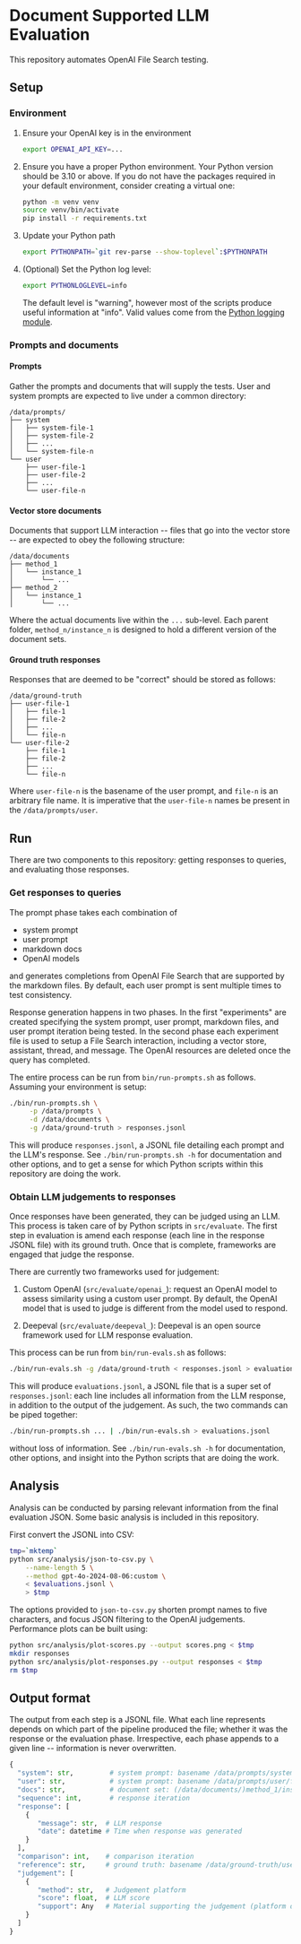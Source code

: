 # Document Supported LLM Evaluation

This repository automates OpenAI File Search testing.

## Setup

### Environment

1. Ensure your OpenAI key is in the environment

   ```bash
   export OPENAI_API_KEY=...
   ```

2. Ensure you have a proper Python environment. Your Python version
   should be 3.10 or above. If you do not have the packages required
   in your default environment, consider creating a virtual one:

   ```bash
   python -m venv venv
   source venv/bin/activate
   pip install -r requirements.txt
   ```

3. Update your Python path

   ```bash
   export PYTHONPATH=`git rev-parse --show-toplevel`:$PYTHONPATH
   ```

4. (Optional) Set the Python log level:

   ```bash
   export PYTHONLOGLEVEL=info
   ```

   The default level is "warning", however most of the scripts produce
   useful information at "info". Valid values come from the [Python
   logging
   module](https://docs.python.org/3/library/logging.html#logging-levels).

### Prompts and documents

#### Prompts

Gather the prompts and documents that will supply the tests. User and
system prompts are expected to live under a common directory:

```
/data/prompts/
├── system
│   ├── system-file-1
│   ├── system-file-2
│   ├── ...
│   └── system-file-n
└── user
    ├── user-file-1
    ├── user-file-2
    ├── ...
    └── user-file-n
```

#### Vector store documents

Documents that support LLM interaction -- files that go into the
vector store -- are expected to obey the following structure:

```
/data/documents
├── method_1
│   └── instance_1
│       └── ...
├── method_2
│   └── instance_1
│       └── ...
```

Where the actual documents live within the `...` sub-level. Each
parent folder, `method_n/instance_n` is designed to hold a different
version of the document sets.

#### Ground truth responses

Responses that are deemed to be "correct" should be stored as follows:

```
/data/ground-truth
├── user-file-1
│   ├── file-1
│   ├── file-2
│   ├── ...
│   └── file-n
└── user-file-2
    ├── file-1
    ├── file-2
    ├── ...
    └── file-n
```

Where `user-file-n` is the basename of the user prompt, and `file-n`
is an arbitrary file name. It is imperative that the `user-file-n`
names be present in the `/data/prompts/user`.

## Run

There are two components to this repository: getting responses to
queries, and evaluating those responses.

### Get responses to queries

The prompt phase takes each combination of

* system prompt
* user prompt
* markdown docs
* OpenAI models

and generates completions from OpenAI File Search that are supported
by the markdown files. By default, each user prompt is sent multiple
times to test consistency.

Response generation happens in two phases. In the first "experiments"
are created specifying the system prompt, user prompt, markdown files,
and user prompt iteration being tested. In the second phase each
experiment file is used to setup a File Search interaction, including
a vector store, assistant, thread, and message. The OpenAI resources
are deleted once the query has completed.

The entire process can be run from `bin/run-prompts.sh` as
follows. Assuming your environment is setup:

```bash
./bin/run-prompts.sh \
     -p /data/prompts \
     -d /data/documents \
     -g /data/ground-truth > responses.jsonl
```

This will produce `responses.jsonl`, a JSONL file detailing each
prompt and the LLM's response. See `./bin/run-prompts.sh -h` for
documentation and other options, and to get a sense for which Python
scripts within this repository are doing the work.

### Obtain LLM judgements to responses

Once responses have been generated, they can be judged using an
LLM. This process is taken care of by Python scripts in
`src/evaluate`. The first step in evaluation is amend each response
(each line in the response JSONL file) with its ground truth. Once
that is complete, frameworks are engaged that judge the response.

There are currently two frameworks used for judgement:

1. Custom OpenAI (`src/evaluate/openai_`): request an OpenAI model to
   assess similarity using a custom user prompt. By default, the
   OpenAI model that is used to judge is different from the model used
   to respond.

2. Deepeval (`src/evaluate/deepeval_`): Deepeval is an open source
   framework used for LLM response evaluation.

This process can be run from `bin/run-evals.sh` as follows:

```bash
./bin/run-evals.sh -g /data/ground-truth < responses.jsonl > evaluations.jsonl
```

This will produce `evaluations.jsonl`, a JSONL file that is a super set
of `responses.jsonl`: each line includes all information from the LLM
response, in addition to the output of the judgement. As such, the two
commands can be piped together:

```bash
./bin/run-prompts.sh ... | ./bin/run-evals.sh > evaluations.jsonl
```

without loss of information. See `./bin/run-evals.sh -h` for
documentation, other options, and insight into the Python scripts that
are doing the work.

## Analysis

Analysis can be conducted by parsing relevant information from the
final evaluation JSON. Some basic analysis is included in this
repository.

First convert the JSONL into CSV:

```bash
tmp=`mktemp`
python src/analysis/json-to-csv.py \
    --name-length 5 \
    --method gpt-4o-2024-08-06:custom \
    < $evaluations.jsonl \
    > $tmp
```

The options provided to `json-to-csv.py` shorten prompt names to five
characters, and focus JSON filtering to the OpenAI
judgements. Performance plots can be built using:

```bash
python src/analysis/plot-scores.py --output scores.png < $tmp
mkdir responses
python src/analysis/plot-responses.py --output responses < $tmp
rm $tmp
```

## Output format

The output from each step is a JSONL file. What each line represents
depends on which part of the pipeline produced the file; whether it
was the response or the evaluation phase. Irrespective, each phase
appends to a given line -- information is never overwritten.

```python
{
  "system": str,         # system prompt: basename /data/prompts/system/file-n
  "user": str,           # system prompt: basename /data/prompts/user/file-n
  "docs": str,           # document set: (/data/documents/)method_1/instance_1
  "sequence": int,       # response iteration
  "response": [
    {
       "message": str,  # LLM response
       "date": datetime # Time when response was generated
    }
  ],
  "comparison": int,    # comparison iteration
  "reference": str,     # ground truth: basename /data/ground-truth/user-1/file-1
  "judgement": [
    {
       "method": str,   # Judgement platform
       "score": float,  # LLM score
       "support": Any   # Material supporting the judgement (platform dependent)
    }
  ]
}
```
